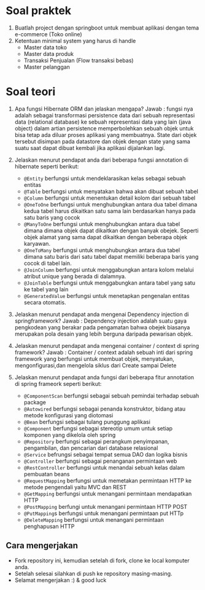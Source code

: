 # Soal praktek

1. Buatlah project dengan springboot untuk membuat aplikasi dengan tema e-commerce (Toko online)
2. Ketentuan minimal system yang harus di handle
    - Master data toko
    - Master data produk
    - Transaksi Penjualan (Flow transaksi bebas)
    - Master pelanggan

# Soal teori

1. Apa fungsi Hibernate ORM dan jelaskan mengapa?
Jawab :
fungsi nya adalah sebagai transformasi persistence data dari
sebuah representasi data (relational database) ke sebuah representasi data yang lain (java object) dalam artian persistence memperbolehkan sebuah objek untuk bisa tetap ada diluar proses aplikasi yang membuatnya. State dari objek tersebut disimpan pada datastore dan objek dengan state yang sama suatu saat dapat dibuat kembali jika aplikasi dijalankan lagi.

2. Jelaskan menurut pendapat anda dari beberapa fungsi annotation di hibernate seperti berikut:
    - ```@Entity```
    berfungsi untuk mendeklarasikan kelas sebagai sebuah entitas
    - ```@Table```
    berfungsi untuk menyatakan bahwa akan dibuat sebuah tabel
    - ```@Column```
    berfungsi untuk menentukan detail kolom dari sebuah tabel
    - ```@OneToOne```
    berfungsi untuk menghubungkan antara dua tabel dimana kedua tabel harus dikaitkan satu sama lain berdasarkan hanya pada satu baris yang cocok
    - ```@ManyToOne```
    berfungsi untuk menghubungkan antara dua tabel dimana dimana objek dapat dikaitkan dengan banyak obejek. Seperti objek alamat yang sama dapat dikaitkan dengan beberapa objek karyawan.
    - ```@OneToMany```
    berfungsi untuk menghubungkan antara dua tabel dimana satu baris dari satu tabel dapat memiliki beberapa baris yang cocok di tabel lain.
    - ```@JoinColumn```
    berfungsi untuk menggabungkan antara kolom melalui atribut unique yang berada di dalamnya.
    - ```@JoinTable```
    berfungsi untuk menggabungkan antara tabel yang satu ke tabel yang lain
    - ```@GeneratedValue```
    berfungsi untuk menetapkan pengenalan entitas secara otomatis.
3. Jelaskan menurut pendapat anda mengenai Dependency injection di springframework?
Jawab :
Dependency injection adalah suatu gaya pengkodean yang berakar pada pengamatan bahwa obejek biasanya merupakan pola desain yang lebih berguna daripada pewarisan objek.

4. Jelaskan menurut pendapat anda mengenai container / context di spring framework?
Jawab : 
Container / context adalah sebuah inti dari spring framework yang berfungsi untuk membuat objek, menyatukan, mengonfigurasi,dan mengelola siklus dari Create sampai Delete

5. Jelaskan menurut pendapat anda fungsi dari beberapa fitur annotation di spring frameork seperti berikut:
    - ```@ComponentScan```
    berfungsi sebagai sebuah pemindai terhadap sebuah package
    - ```@Autowired```
    berfungsi sebagai penanda konstruktor, bidang atau metode konfigurasi yang diotomasi
    - ```@Bean```
    berfungsi sebagai tulang punggung aplikasi
    - ```@Component```
    berfungsi sebagai stereotip umum untuk setiap komponen yang dikelola oleh spring
    - ```@Repository```
    berfungsi sebagai perangkum penyimpanan, pengambilan, dan pencarian dari database relasional
    - ```@Service```
    befrungsi sebagai tempat semua DAO dan logika bisnis
    - ```@Controller```
    berfungsi sebagai penanganan permintaan web
    - ```@RestController```
    berfungsi untuk menandai sebuah kelas dalam pembuatan beans
    - ```@RequestMapping```
    berfungsi untuk memetakan permintaan HTTP ke metode pengendali yaitu MVC dan REST
    - ```@GetMapping```
    berfungsi untuk menangani permintaan mendapatkan HTTP
    - ```@PostMapping```
    berfungi untuk menangani permintaan HTTP POST
    - ```@PutMapping```s
    berfungsi untuk menangani permintaan put HTTp
    - ```@DeleteMapping```
    berfungsi untuk menangani permintaan penghapusan HTTP

## Cara mengerjakan

- Fork repository ini, kemudian setelah di fork, clone ke local komputer anda.
- Setelah selesai silahkan di push ke repository masing-masing.
- Selamat mengerjakan :) & good luck
